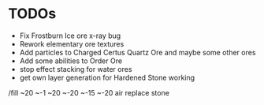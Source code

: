 # TODOs

* Fix Frostburn Ice ore x-ray bug
* Rework elementary ore textures
* Add particles to Charged Certus Quartz Ore and maybe some other ores
* Add some abilities to Order Ore
* stop effect stacking for water ores
* get own layer generation for Hardened Stone working

/fill ~20 ~-1 ~20 ~-20 ~-15 ~-20 air replace stone